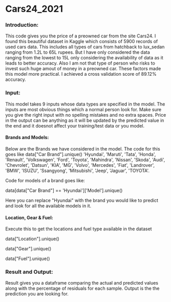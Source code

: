 # Cars24_2021

### Introduction:
This code gives you the price of a preowned car from the site Cars24. I found this beautiful dataset in Kaggle which consists of 5900 records of used cars data. This includes all types of cars from hatchback to lux_sedan ranging from 1.2L to 65L rupees. But I have only considered the data ranging from the lowest to 15L only considering the availability of data as it leads to better accuracy. Also I am not that type of person who risks to invest such huge amout of money in a preowned car. These factors made this model more practical. I achieved a cross validation score of 89.12% accuracy. 

### Input:
This model takes 9 inputs whose data types are specified in the model. The inputs are most obvious things which a normal person look for. Make sure you give the right input with no spelling mistakes and no extra spaces. Price in the output can be anything as it will be updated by the predicted value in the end and it doesnot affect your training/test data or you model.

#### Brands and Models:
Below are the Brands we have considered in the model. The code for this goes like data["Car Brand"].unique()
'Hyundai', 'Maruti', 'Tata', 'Honda', 'Renault', 'Volkswagen', 'Ford', 'Toyota', 'Mahindra', 'Nissan', 'Skoda', 'Audi', 'Chevrolet', 'Datsun', 'KIA', 'MG', 'Volvo', 'Mercedes', 'Fiat', 'Landrover', 'BMW', 'ISUZU', 'Ssangyong', 'Mitsubishi', 'Jeep', 'Jaguar', 'TOYOTA'.

Code for models of a brand goes like:

data[data["Car Brand"] == 'Hyundai']['Model'].unique()

Here you can replace "Hyundai" with the brand you would like to predict and look for all the available models in it.

#### Location, Gear & Fuel:
Execute this to get the locations and fuel type available in the dataset

data["Location"].unique()

data["Gear"].unique()

data["Fuel"].unique()

### Result and Output:
Result gives you a dataframe comparing the actual and predicted values along with the percentage of residuals for each sample.
Output is the the prediction you are looking for.
